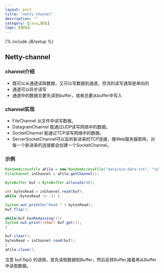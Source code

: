 ```yaml
---
layout: post
title: "netty-channel"
description: ""
category: [java,基础]
tags: [基础]
---
```

{% include JB/setup %}

## Netty-channel

### channel介绍

* 既可以从通道读取数据，又可以写数据到通道，但流的读写通常是单向的
* 通道可以异步读写
* 通道中的数据总要先读到buffer，或者总要从buffer中写入

### channel实现

* FileChannel 从文件中读写数据。
* DatagramChannel 能通过UDP读写网络中的数据。
* SocketChannel 能通过TCP读写网络中的数据。
* ServerSocketChannel可以监听新进来的TCP连接，像Web服务器那样。对每一个新进来的连接都会创建一个SocketChannel。

### 示例

```java
RandomAccessFile aFile = new RandomAccessFile("data/nio-data.txt", "rw");
FileChannel inChannel = aFile.getChannel();

ByteBuffer buf = ByteBuffer.allocate(48);

int bytesRead = inChannel.read(buf);
while (bytesRead != -1) {

System.out.println("Read " + bytesRead);
buf.flip();

while(buf.hasRemaining()){
System.out.print((char) buf.get());
}

buf.clear();
bytesRead = inChannel.read(buf);
}
aFile.close();
```

注意 buf.flip() 的调用，首先读取数据到Buffer，然后反转Buffer,接着再从Buffer中读取数据。



